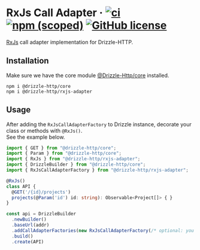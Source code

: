 # RxJs Call Adapter &middot; [![ci](https://github.com/vitorsalgado/drizzle-http/workflows/ci/badge.svg)](https://github.com/vitorsalgado/drizzle-http/actions) [![npm (scoped)](https://img.shields.io/npm/v/@drizzle-http/rxjs-adapter)](https://www.npmjs.com/package/@drizzle-http/rxjs-adapter) [![GitHub license](https://img.shields.io/badge/license-MIT-blue.svg)](https://github.com/vitorsalgado/drizzle-http/blob/main/LICENSE)

[RxJs](https://rxjs-dev.firebaseapp.com/) call adapter implementation for Drizzle-HTTP.

## Installation

Make sure we have the core module [@Drizzle-Http/core](https://www.npmjs.com/package/@drizzle-http/core) installed.

```
npm i @drizzle-http/core
npm i @drizzle-http/rxjs-adapter
```

## Usage

After adding the `RxJsCallAdapterFactory` to Drizzle instance, decorate your class or methods with `@RxJs()`.  
See the example below.

```typescript
import { GET } from "@drizzle-http/core";
import { Param } from "@drizzle-http/core";
import { RxJs } from "@drizzle-http/rxjs-adapter";
import { DrizzleBuilder } from "@drizzle-http/core";
import { RxJsCallAdapterFactory } from "@drizzle-http/rxjs-adapter";

@RxJs()
class API {
  @GET('/{id}/projects')
  projects(@Param('id') id: string): Observable<Project[]> { }
}

const api = DrizzleBuilder
  .newBuilder()
  .baseUrl(addr)
  .addCallAdapterFactories(new RxJsCallAdapterFactory(/* optional: you can pass another adapter factory */))
  .build()
  .create(API)
```

